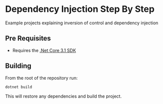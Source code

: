 # Dependency Injection Step By Step

Example projects explaining inversion of control and dependency injection 

## Pre Requisites

* Requires the [.Net Core 3.1 SDK](https://dotnet.microsoft.com/download/dotnet-core/3.1)

## Building

From the root of the repository run:

```
dotnet build
```

This will restore any dependencies and build the project.